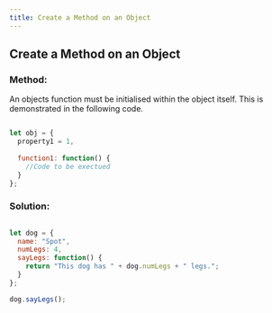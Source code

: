 ```yaml
---
title: Create a Method on an Object
---
```

## Create a Method on an Object

### Method:

An objects function must be initialised within the object itself. This is demonstrated in the following code.

```javascript

let obj = {
  property1 = 1,
  
  function1: function() {
    //Code to be exectued
  }
};

```
### Solution:

```javascript

let dog = {
  name: "Spot",
  numLegs: 4,
  sayLegs: function() {
    return "This dog has " + dog.numLegs + " legs.";
  }
};

dog.sayLegs();

```
